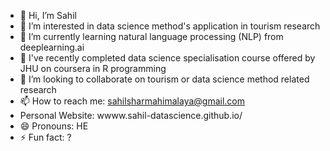 - 👋 Hi, I’m Sahil
- 👀 I’m interested in data science method's application in tourism research
- 🌱 I’m currently learning natural language processing (NLP) from deeplearning.ai
- 🌱 I've recently completed data science specialisation course offered by JHU on coursera in R programming
- 💞️ I’m looking to collaborate on tourism or data science method related research
- 📫 How to reach me: sahilsharmahimalaya@gmail.com
- Personal Website: wwww.sahil-datascience.github.io/
- 😄 Pronouns: HE
- ⚡ Fun fact: ?

<!---
sahil-datascience/sahil-datascience is a ✨ special ✨ repository because its `README.md` (this file) appears on your GitHub profile.
You can click the Preview link to take a look at your changes.
--->
